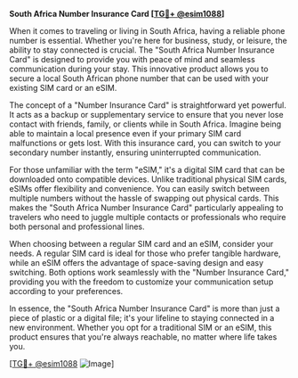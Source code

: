 **South Africa Number Insurance Card [[TG💪+ @esim1088](https://t.me/s/esim1088)]**

When it comes to traveling or living in South Africa, having a reliable phone number is essential. Whether you're here for business, study, or leisure, the ability to stay connected is crucial. The "South Africa Number Insurance Card" is designed to provide you with peace of mind and seamless communication during your stay. This innovative product allows you to secure a local South African phone number that can be used with your existing SIM card or an eSIM.

The concept of a "Number Insurance Card" is straightforward yet powerful. It acts as a backup or supplementary service to ensure that you never lose contact with friends, family, or clients while in South Africa. Imagine being able to maintain a local presence even if your primary SIM card malfunctions or gets lost. With this insurance card, you can switch to your secondary number instantly, ensuring uninterrupted communication.

For those unfamiliar with the term "eSIM," it's a digital SIM card that can be downloaded onto compatible devices. Unlike traditional physical SIM cards, eSIMs offer flexibility and convenience. You can easily switch between multiple numbers without the hassle of swapping out physical cards. This makes the "South Africa Number Insurance Card" particularly appealing to travelers who need to juggle multiple contacts or professionals who require both personal and professional lines.

When choosing between a regular SIM card and an eSIM, consider your needs. A regular SIM card is ideal for those who prefer tangible hardware, while an eSIM offers the advantage of space-saving design and easy switching. Both options work seamlessly with the "Number Insurance Card," providing you with the freedom to customize your communication setup according to your preferences.

In essence, the "South Africa Number Insurance Card" is more than just a piece of plastic or a digital file; it's your lifeline to staying connected in a new environment. Whether you opt for a traditional SIM or an eSIM, this product ensures that you're always reachable, no matter where life takes you.

[[TG💪+ @esim1088](https://t.me/s/esim1088) ![Image](https://i.postimg.cc/Y0z9fWf4/image.png)]
